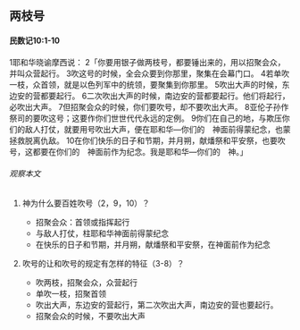 ## 两枝号

#### 民数记10:1-10

1耶和华晓谕摩西说： 2「你要用银子做两枝号，都要锤出来的，用以招聚会众，并叫众营起行。
3吹这号的时候，全会众要到你那里，聚集在会幕门口。 4若单吹一枝，众首领，就是以色列军中的统领，要聚集到你那里。 5吹出大声的时候，东边安的营都要起行。 6二次吹出大声的时候，南边安的营都要起行。他们将起行，必吹出大声。 7但招聚会众的时候，你们要吹号，却不要吹出大声。 8亚伦子孙作祭司的要吹这号；这要作你们世世代代永远的定例。 9你们在自己的地，与欺压你们的敌人打仗，就要用号吹出大声，便在耶和华—你们的　神面前得蒙纪念，也蒙拯救脱离仇敌。 10在你们快乐的日子和节期，并月朔，献燔祭和平安祭，也要吹号，这都要在你们的　神面前作为纪念。我是耶和华—你们的　神。」

###### 观察本文

1. 神为什么要百姓吹号（2，9，10）？

    * 招聚会众：首领或指挥起行
    * 与敌人打仗，柱耶和华神面前得蒙纪念
    * 在快乐的日子和节期，并月朔，献燔祭和平安祭，在神面前作为纪念

2. 吹号的让和吹号的规定有怎样的特征（3-8）？

    * 吹两枝，招聚会众，众营起行
    * 单吹一枝，招聚首领
    * 吹出大声，东边安的营起行，第二次吹出大声，南边安的营也要起行。
    * 招聚会众的时候，不要吹出大声

